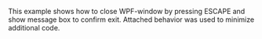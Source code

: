 This example shows how to close WPF-window by pressing ESCAPE and show message box to confirm exit.
Attached behavior was used to minimize additional code.
